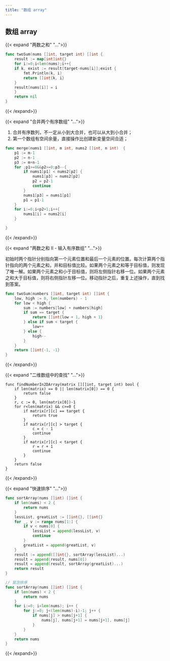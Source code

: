 ```yaml
---
title: "数组 array"
---
```


## 数组 array

{{< expand "两数之和" "...">}}
```go
func twoSum(nums []int, target int) []int {
    result := map[int]int{}
    for i:=0;i<len(nums);i++{
	if k, exist := result[target-nums[i]];exist {
	    fmt.Println(k, i)
	    return []int{k, i}
	}
	result[nums[i]] = i
    }
    return nil
}
```
{{< /expand>}}


{{< expand "合并两个有序数组" "...">}}
1. 合并有序数列，不一定从小到大合并，也可以从大到小合并；
2. 第一个数组有空间余量，直接操作比创建新变量空间合适；
```go
func merge(nums1 []int, m int, nums2 []int, n int)  {
    p1 := m-1
    p2 := n-1
    p3 := m+n-1
    for ;p1>=0&&p2>=0;p3--{
        if nums1[p1] < nums2[p2] {
            nums1[p3] = nums2[p2]
            p2 = p2-1
            continue
        }
        nums1[p3] = nums1[p1]
        p1 = p1-1
    }
    for i:=0;i<p2+1;i++{
        nums1[i] = nums2[i]
    }

}
```
{{< /expand>}}

{{< expand "两数之和 II - 输入有序数组" "...">}}

初始时两个指针分别指向第一个元素位置和最后一个元素的位置。每次计算两个指针指向的两个元素之和，并和目标值比较。如果两个元素之和等于目标值，则发现了唯一解。如果两个元素之和小于目标值，则将左侧指针右移一位。如果两个元素之和大于目标值，则将右侧指针左移一位。移动指针之后，重复上述操作，直到找到答案。

```go
func twoSum(numbers []int, target int) []int {
    low, high := 0, len(numbers) - 1
    for low < high {
        sum := numbers[low] + numbers[high]
        if sum == target {
            return []int{low + 1, high + 1}
        } else if sum < target {
            low++
        } else {
            high--
        }
    }
    return []int{-1, -1}
}
```

{{< /expand>}}

{{< expand "二维数组中的查找" "...">}}

```
func findNumberIn2DArray(matrix [][]int, target int) bool {
    if len(matrix) == 0 || len(matrix[0]) == 0 {
        return false
    }
    r, c := 0, len(matrix[0])-1
    for r<len(matrix) && c>=0 {
        if matrix[r][c] == target {
            return true
        }
        if matrix[r][c] > target {
            c = c - 1
            continue
        }
        if matrix[r][c] < target {
            r = r + 1
            continue
        }
    }
    return false
}
```

{{< /expand>}}

{{< expand "快速排序" "...">}}

```go
func sortArray(nums []int) []int {
    if len(nums) < 2 {
        return nums
    }
    lessList, greatList := []int{}, []int{}
    for _, v := range nums[1:] {
        if v < nums[0] {
            lessList = append(lessList, v)
            continue
        }
        greatList = append(greatList, v)
    }
    result := append([]int{}, sortArray(lessList)...)
    result = append(result, nums[0])
    result = append(result, sortArray(greatList)...)
    return result
}
```

```go
// 冒泡排序
func sortArray(nums []int) []int {
    if len(nums) < 2 {
        return nums
    }
    for i:=0; i<len(nums); i++ {
        for j:=0; j<(len(nums)-i)-1; j++ {
            if nums[j] > nums[j+1] {
                nums[j], nums[j+1] = nums[j+1], nums[j]
            }
        }
    }
    return nums
}
```

{{< /expand>}}

